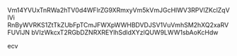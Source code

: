 Vm14YVUxTnRWa2hTV0d4WFlrZG9XRmxyVm5kVmJGcHlWV3RPVlZKclZqVlVi
RnByWVRKS1ZtTkZUbFpTCmJFWXpWWHBDVDJSV1VuVmhSM2hXQ2xaRVFUVlJN
bVIzWkcxT2RGbDZNRXREYlhSdldXYzlQUW9LWW1sbAoKcHdw

ecv